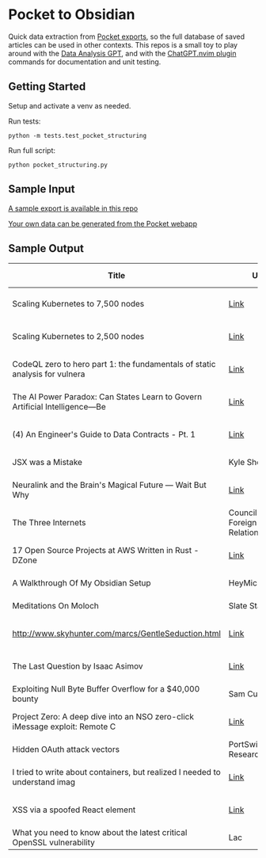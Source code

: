 # Pocket to Obsidian

Quick data extraction from [Pocket exports](https://getpocket.com/export), so the full database of saved articles can be used in other contexts.
This repos is a small toy to play around with the
[Data Analysis GPT](https://help.openai.com/en/articles/8555545-file-uploads-with-gpts-and-advanced-data-analysis-in-chatgpt?q=data+analysis),
and with the [ChatGPT.nvim plugin](https://github.com/jackmort/chatgpt.nvim) commands for documentation and unit testing.

## Getting Started

Setup and activate a venv as needed.

Run tests:

```
python -m tests.test_pocket_structuring
```

Run full script:

```
python pocket_structuring.py
```

## Sample Input

[A sample export is available in this repo](sample-pocket-export.html)

[Your own data can be generated from the Pocket webapp](https://getpocket.com/export)

## Sample Output

| Title | URL | Time Added | Tags |
| --- | --- | --- | --- |
| Scaling Kubernetes to 7,500 nodes | [Link](https://openai.com/research/scaling-kubernetes-to-7500-nodes) | 2023-09-27 21:57:27 | software |
| Scaling Kubernetes to 2,500 nodes | [Link](https://openai.com/research/scaling-kubernetes-to-2500-nodes) | 2023-09-27 21:54:46 | software |
| CodeQL zero to hero part 1: the fundamentals of static analysis for vulnera | [Link](https://github.blog/2023-03-31-codeql-zero-to-hero-part-1-the-fundamentals-of-static-analysis-for-vulnerability-research/) | 2023-09-15 16:17:33 | cyber,software |
| The AI Power Paradox: Can States Learn to Govern Artificial Intelligence—Be | [Link](https://www.foreignaffairs.com/world/artificial-intelligence-power-paradox) | 2023-09-07 18:59:12 | politics |
| (4) An Engineer's Guide to Data Contracts - Pt. 1 | [Link](https://dataproducts.substack.com/p/an-engineers-guide-to-data-contracts) | 2023-09-07 18:17:13 | software |
| JSX was a Mistake | Kyle Shevlin | [Link](https://kyleshevlin.com/jsx-was-a-mistake) | 2023-06-17 17:47:16 | software |
| Neuralink and the Brain's Magical Future — Wait But Why | [Link](https://waitbutwhy.com/2017/04/neuralink.html) | 2023-04-12 22:48:17 |  |
| The Three Internets | Council on Foreign Relations | [Link](https://www.cfr.org/podcasts/three-internets) | 2023-04-12 17:16:56 |  |
| 17 Open Source Projects at AWS Written in Rust - DZone | [Link](https://dzone.com/articles/17-open-source-projects-at-aws-written-in-rust) | 2023-04-07 14:25:22 | software |
| A Walkthrough Of My Obsidian Setup | HeyMichelleMac | [Link](https://heymichellemac.com/obsidian-setup-sep-2021) | 2023-04-07 14:09:22 |  |
| Meditations On Moloch | Slate Star Codex | [Link](https://slatestarcodex.com/2014/07/30/meditations-on-moloch/) | 2023-04-05 14:12:04 |  |
| http://www.skyhunter.com/marcs/GentleSeduction.html | [Link](http://www.skyhunter.com/marcs/GentleSeduction.html) | 2023-04-05 14:11:55 |  |
| The Last Question by Isaac Asimov | [Link](http://www.thelastquestion.net/) | 2023-04-05 10:39:27 |  |
| Exploiting Null Byte Buffer Overflow for a $40,000 bounty | Sam Curry | [Link](https://samcurry.net/filling-in-the-blanks-exploiting-null-byte-buffer-overflow-for-a-40000-bounty/?utm_source=firefox_pocket_save_button) | 2022-11-23 00:07:19 | cyber |
| Project Zero: A deep dive into an NSO zero-click iMessage exploit: Remote C | [Link](https://googleprojectzero.blogspot.com/2021/12/a-deep-dive-into-nso-zero-click.html) | 2022-11-19 21:32:06 | cyber |
| Hidden OAuth attack vectors | PortSwigger Research | [Link](https://portswigger.net/research/hidden-oauth-attack-vectors) | 2022-11-19 21:19:54 | cyber |
| I tried to write about containers, but realized I needed to understand imag | [Link](https://www.lacework.com/blog/i-tried-to-write-about-containers-but-realized-i-needed-to-understand-images-docker-and-kubernetes-first/) | 2022-11-19 21:19:46 | cyber |
| XSS via a spoofed React element | [Link](http://danlec.com/blog/xss-via-a-spoofed-react-element) | 2022-11-14 07:54:08 | cyber |
| What you need to know about the latest critical OpenSSL vulnerability | Lac | [Link](https://www.lacework.com/blog/what-you-need-to-know-about-the-latest-critical-openssl-vulnerability/) | 2022-11-14 03:58:48 | cyber |


